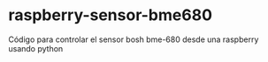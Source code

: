 # raspberry-sensor-bme680

Código para controlar el sensor bosh bme-680 desde una raspberry usando python